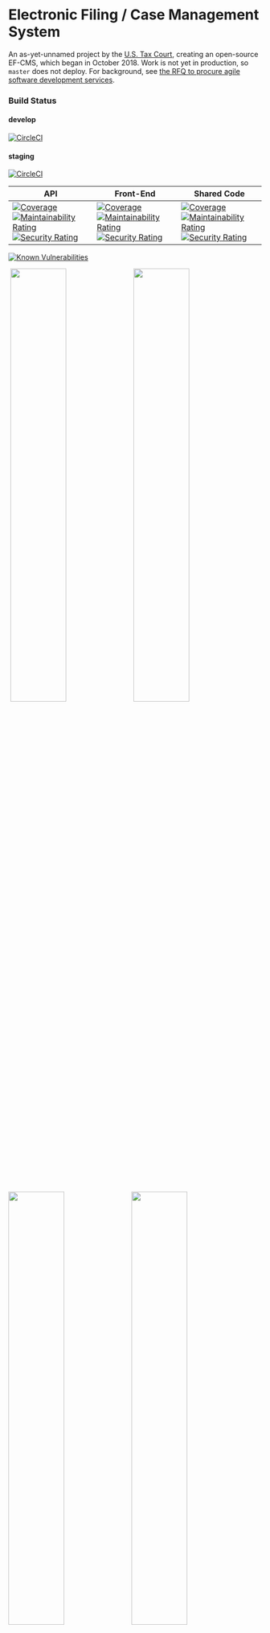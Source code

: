 # Electronic Filing / Case Management System

An as-yet-unnamed project by the [U.S. Tax Court](https://ustaxcourt.gov/), creating an open-source EF-CMS, which began in October 2018. Work is not yet in production, so `master` does not deploy. For background, see [the RFQ to procure agile software development services](https://github.com/ustaxcourt/case-management-rfq).

### Build Status

#### develop

[![CircleCI](https://circleci.com/gh/flexion/ef-cms/tree/develop.svg?style=svg)](https://circleci.com/gh/flexion/ef-cms/tree/develop)

#### staging

[![CircleCI](https://circleci.com/gh/ustaxcourt/ef-cms/tree/staging.svg?style=svg)](https://circleci.com/gh/ustaxcourt/ef-cms/tree/staging)

API | Front-End | Shared Code
--- | --------- | -----------
[![Coverage](https://sonarcloud.io/api/project_badges/measure?project=ef-cms-api&metric=coverage)](https://sonarcloud.io/dashboard?id=ef-cms-api)<br>[![Maintainability Rating](https://sonarcloud.io/api/project_badges/measure?project=ef-cms-api&metric=sqale_rating)](https://sonarcloud.io/dashboard?id=ef-cms-api)<br>[![Security Rating](https://sonarcloud.io/api/project_badges/measure?project=ef-cms-api&metric=security_rating)](https://sonarcloud.io/dashboard?id=ef-cms-api)<br> | [![Coverage](https://sonarcloud.io/api/project_badges/measure?project=ef-cms-front-end&metric=coverage)](https://sonarcloud.io/dashboard?id=ef-cms-front-end)<br>[![Maintainability Rating](https://sonarcloud.io/api/project_badges/measure?project=ef-cms-front-end&metric=sqale_rating)](https://sonarcloud.io/dashboard?id=ef-cms-front-end)<br>[![Security Rating](https://sonarcloud.io/api/project_badges/measure?project=ef-cms-front-end&metric=security_rating)](https://sonarcloud.io/dashboard?id=ef-cms-front-end)| [![Coverage](https://sonarcloud.io/api/project_badges/measure?project=ef-cms-shared&metric=coverage)](https://sonarcloud.io/dashboard?id=ef-cms-shared)<br>[![Maintainability Rating](https://sonarcloud.io/api/project_badges/measure?project=ef-cms-shared&metric=sqale_rating)](https://sonarcloud.io/dashboard?id=ef-cms-shared)<br>[![Security Rating](https://sonarcloud.io/api/project_badges/measure?project=ef-cms-shared&metric=security_rating)](https://sonarcloud.io/dashboard?id=ef-cms-shared)

[![Known Vulnerabilities](https://snyk.io//test/github/flexion/ef-cms/badge.svg?targetFile=package.json)](https://snyk.io//test/github/flexion/ef-cms?targetFile=package.json)

<a href="docs/images/screenshot-petitioner.png"><img src="docs/images/screenshot-petitioner.png" width="47%" style="float: left; margin: 0 4px;" /></a>
<a href="docs/images/screenshot-case.png"><img src="docs/images/screenshot-case.png" width="47%" style="float: left; margin: 0 4px;" /></a>

<a href="docs/images/screenshot-judge.png"><img src="docs/images/screenshot-judge.png" width="47%" style="float: left; margin: 4px 4px 0 0;" /></a>
<a href="docs/images/screenshot-sessions.png"><img src="docs/images/screenshot-sessions.png" width="47%" style="float: left; margin: 4px 0 0 4px;" /></a>

<br clear="both">

The fork of this project in which the bulk of development is occurring is [Flexion’s fork](https://github.com/flexion/ef-cms).

Artifacts for ongoing development such as designs, research data, user workflows etc. are located in the [wiki](https://github.com/flexion/ef-cms/wiki).

## Technical overview

This is a React-based JavaScript application. It’s housed in a [monorepo](https://en.wikipedia.org/wiki/Monorepo) that contains the front end (`web-client/`) and the back end (`web-api/`), with a third project housing resources that are shared between the front and back ends (`shared/`). It’s architected for Amazon Web Services, with a strong reliance on [Lambda](https://aws.amazon.com/lambda/), scripted with Terraform. The project is heavily containerized, using Docker, and can be run locally, despite the serverless architecture. All CI/CD processes are found in `management/`. Deployment is done via CircleCI.

## Documentation

For documentation about the CI/CD setup, API, style guide, UX, code review, etc., see [docs/README.md](docs/README.md).

## AWS diagram

<a href="docs/images/aws-diagram.png"><img src="docs/images/aws-diagram.png" style="border: 2px solid #000;" /></a>

## Dependency diagrams

- <a href="docs/images/client-dependencies.png">Client</a>
- <a href="docs/images/server-dependencies.png">Server</a>

## Backlog

The backlog is stored [in GitHub Issues in Flexion’s repository](https://github.com/flexion/ef-cms/issues), _not_ on this repository. Although they can be viewed like any other GitHub issues, they are managed on a scrum board that requires the [ZenHub browser plugin](https://www.zenhub.com/) to see.

## Testing everything

To exercise the CI/CD pipeline locally, run the following:

`./test-all.sh`

This will run the linter, Shellcheck, audit, build, test, Cypress, Cerebral tests, Pa11y, etc. over all the components.

## Running / verifing the project via Docker

Assuming you have Docker installed, the following command will spin up a Docker container with the UI, API, local S3, local Dynamo, etc. all running inside it:

`./docker-run.sh`

- You can access the UI at http://localhost:1234
- You can access the public UI at http://localhost:5678
- You can access the API at http://localhost:3000
- You can access the DynamoDB shell at http://localhost:8000/shell
- You can access the DynamoDB admin UI at http://localhost:8001
- You can access S3 local at http://localhost:9000
- You can access the style guide at http://localhost:1234/style-guide

## Running this project locally without Docker

The EF-CMS is comprised of two components: the API and the UI. Both must be run in order to function.

### Prerequisites

- Node v10.15.3
- npm v6.4.1
- ClamAV v0.101.2 (see Setup below)

### Setup

For ClamAV, macOS users can do the following:
- `brew install clamav`
- `cp /usr/local/etc/clamav/freshclam.conf.sample /usr/local/etc/clamav/freshclam.conf`
- `sed -ie 's/^Example/#Example/g' /usr/local/etc/clamav/freshclam.conf` (comments out `Example` in the `freshclam.conf` file)

Both the front-end (`/web-client`) and API (`/web-api`) share code that exists in `/shared`. Before you can run either, you need to run `npm install` inside the top-level directory.

- `npm i`

#### Terminal A

- `npm run start:api`

##### Other Start Commands

- Run `cd web-client && npm start:client:no-scanner` to start the UI without Dynamsoft (or if you don't have a scanner)
- Run `npm run start:public` to start the UI for the public access portion of the site

#### Terminal B

- `npm run start:client`

## Login and test users

There are two login mechanisms available — the legacy mock login system, and a new one that emulates AWS Cognito.

### Mock login

You can log in using these usernames:

```
External Users:
petitioner
practitioner
practitioner1 - practitioner4
respondent
respondent1 - respondent4
Internal Users:
adc
admissionsclerk
calendarclerk
clerkofcourt
docketclerk
docketclerk1
petitionsclerk
petitionsclerk1
trialclerk
judgeArmen
armensChambers
judgeAshford
ashfordsChambers
judgeBuch
buchsChambers
judgeCarluzzo
carluzzosChambers
judgeCohen
cohensChambers
```

No password is required.

### AWS Cognito

To use Cognito, start the web client with `npm run dev:cognito` (instead of `npm start`) You can then log in with:

```
External Users:
petitioner1@example.com – petitioner5@example.com
practitioner1@example.com – practitioner10@example.com
respondent1@example.com – respondent10@example.com
Internal Users:
adc1@example.com – adc5@example.com
admissionsclerk1@example.com – admissionsclerk5@example.com
calendarclerk1@example.com – calendarclerk5@example.com
clerkofcourt1@example.com – clerkofcourt5@example.com
docketclerk1@example.com – docketclerk5@example.com
petitionsclerk1@example.com – petitionsclerk5@example.com
trialclerk1@example.com – trialclerk5@example.com
jashford@example.com
ashfordsChambers1@example.com - ashfordsChambers5@example.com
jbuch@example.com
buchsChambers1@example.com - buchsChambers5@example.com
jcohen@example.com
cohensChambers1@example.com - cohensChambers5@example.com
```

For a full list of available users, see [court_users.csv](web-api/court_users.csv).

The password for all accounts is:

`Testing1234$`

## Editor configuration

### Atom.io

Install the following for best results:

- https://atom.io/packages/language-javascript-jsx
- https://atom.io/packages/language-groovy
- https://atom.io/packages/linter-eslint
- https://atom.io/packages/prettier-atom (enable ESLint and StyleLint integrations in settings)

## Forked dependencies

The software has several dependencies that required minor modifications to suit our needs. In some cases, those are urgent security-related modifications that we needed to make immediately, rather than waiting for those dependencies to be patched. In other cases, they're customizations that package maintainers are not interested in making. In both scenarios, those repositories have been forked within the U.S. Tax Court's GitHub organization, and the modifications made there. Those repositories are:

- [serverless-s3-local](https://github.com/ustaxcourt/serverless-s3-local)
- [s3rver](https://github.com/ustaxcourt/s3rver)

_If these repositories are deleted, the build will fail._ To verify that these repositories are still required, see each of the `package.json` files in the repo (e.g., `find . -name package.json -exec grep "github:ustaxcourt" {} \; |awk 'BEGIN {FS=": ";}{print$2}' |uniq`). Note that `s3rver` is a dependency of `serverless-s3-local`, and so it will not be found in our `package.json` files.

## Contributing

See [CONTRIBUTING](CONTRIBUTING.md) for additional information.

## Testing / Coverage Tips

- Run all tests with `npm run test`
- The web client, api, and shared code can be tested with `npm run test:client`, `npm run test:api`, and `npm run test:shared`, respectively.
- TIP: When working through a single test, you can run a single test with `jest /path/to/test/file.js` (you may need to `npm -i -g jest`). Additionally, you can use `--watch` and `--coverage` flags to to continually run the specified test on save and provide a coverage report. For example: `jest /path/to/test/file.js --watch --coverage`

Example coverage output:
```
----------|----------|----------|----------|----------|-------------------|
File      |  % Stmts | % Branch |  % Funcs |  % Lines | Uncovered Line #s |
----------|----------|----------|----------|----------|-------------------|
All files |        0 |        0 |        0 |        0 |                   |
----------|----------|----------|----------|----------|-------------------|
```
- Stmts: % of statements executed in the code
- Branch: % of control structures (for example, if statements) executed in the code
- Funcs: % of functions executed in the code
- Uncovered Line #s: lines not covered by tests

## Public domain

This project is in the worldwide [public domain](LICENSE.md). As stated in [CONTRIBUTING](CONTRIBUTING.md):

> This project is in the public domain within the United States, and copyright and related rights in the work worldwide are waived through the [CC0 1.0 Universal public domain dedication](https://creativecommons.org/publicdomain/zero/1.0/).
>
> All contributions to this project will be released under the CC0 dedication. By submitting a pull request, you are agreeing to comply with this waiver of copyright interest.

## Creating end-of-sprint pull requests

Follow these steps for creating the end of sprint PRs for the court.

1. Create a PR from `develop` -> `staging`
2. Verify PR passed
3. Merge PR and verify staging deployed correctly in CircleCI
4. Create a PR from `staging` -> `master`
5. Verify PR passed
6. Merge PR and verify prod deployed correctly in CircleCI
7. Create a PR from `flexion/ef-cms master` -> `ustaxcourt/ef-cms staging`
8. When PR comments come in, make changes to master to fix the comments
9. After the court approves and merges PR, merge master into develop
10. Create a release in GitHub as sprint_00x against master and put the same description planned to be in the PR description for the court
